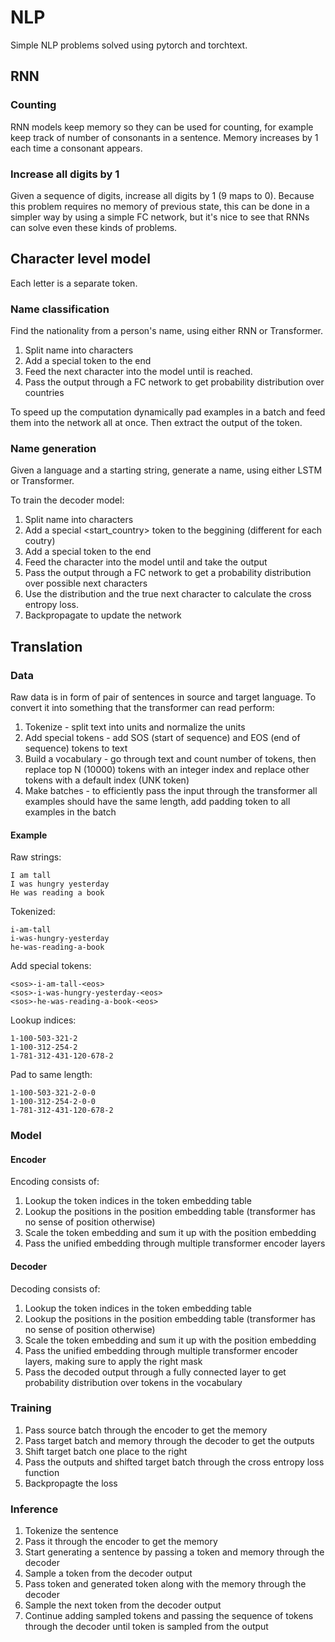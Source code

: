 # NLP
Simple NLP problems solved using pytorch and torchtext.

## RNN
### Counting
RNN models keep memory so they can be used for counting, for example keep track of number of consonants in a sentence.
Memory increases by 1 each time a consonant appears.

### Increase all digits by 1
Given a sequence of digits, increase all digits by 1 (9 maps to 0).
Because this problem requires no memory of previous state, this can be done in a simpler way by using a simple FC network,
but it's nice to see that RNNs can solve even these kinds of problems.

## Character level model
Each letter is a separate token.

### Name classification
Find the nationality from a person's name, using either RNN or Transformer.

1. Split name into characters
2. Add a special <eos> token to the end
3. Feed the next character into the model until <eos> is reached.
4. Pass the output through a FC network to get probability distribution over countries

To speed up the computation dynamically pad examples in a batch and feed them into the network all at once.
Then extract the output of the <eos> token.

### Name generation
Given a language and a starting string, generate a name, using either LSTM or Transformer.

To train the decoder model:

1. Split name into characters
2. Add a special <start_country> token to the beggining (different for each coutry)
3. Add a special <eos> token to the end
4. Feed the character into the model until and take the output
5. Pass the output through a FC network to get a probability distribution over possible next characters
6. Use the distribution and the true next character to calculate the cross entropy loss.
7. Backpropagate to update the network


## Translation

### Data
Raw data is in form of pair of sentences in source and target language.
To convert it into something that the transformer can read perform:
1. Tokenize - split text into units and normalize the units
2. Add special tokens - add SOS (start of sequence) and EOS (end of sequence) tokens to text
3. Build a vocabulary - go through text and count number of tokens, then replace top N (10000) tokens with an integer index and replace other tokens with a default index (UNK token)
4. Make batches - to efficiently pass the input through the transformer all examples should have the same length, add padding token to all examples in the batch

#### Example
Raw strings:
```
I am tall
I was hungry yesterday
He was reading a book
```

Tokenized:
```
i-am-tall
i-was-hungry-yesterday
he-was-reading-a-book
```

Add special tokens:
```
<sos>-i-am-tall-<eos>
<sos>-i-was-hungry-yesterday-<eos>
<sos>-he-was-reading-a-book-<eos>
```

Lookup indices:
```
1-100-503-321-2
1-100-312-254-2
1-781-312-431-120-678-2
```

Pad to same length:
```
1-100-503-321-2-0-0
1-100-312-254-2-0-0
1-781-312-431-120-678-2
```

### Model
#### Encoder
Encoding consists of:
1. Lookup the token indices in the token embedding table
2. Lookup the positions in the position embedding table (transformer has no sense of position otherwise)
3. Scale the token embedding and sum it up with the position embedding
4. Pass the unified embedding through multiple transformer encoder layers

#### Decoder
Decoding consists of:
1. Lookup the token indices in the token embedding table
2. Lookup the positions in the position embedding table (transformer has no sense of position otherwise)
3. Scale the token embedding and sum it up with the position embedding
4. Pass the unified embedding through multiple transformer encoder layers, making sure to apply the right mask
5. Pass the decoded output through a fully connected layer to get probability distribution over tokens in the vocabulary


### Training
1. Pass source batch through the encoder to get the memory
2. Pass target batch and memory through the decoder to get the outputs
3. Shift target batch one place to the right
4. Pass the outputs and shifted target batch through the cross entropy loss function
5. Backpropagte the loss

### Inference
1. Tokenize the sentence
2. Pass it through the encoder to get the memory
3. Start generating a sentence by passing a <sos> token and memory through the decoder
4. Sample a token from the decoder output
5. Pass <sos> token and generated token along with the memory through the decoder
6. Sample the next token from the decoder output
7. Continue adding sampled tokens and passing the sequence of tokens through the decoder until <eos> token is sampled from the output
